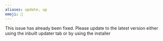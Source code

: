 ```yaml
---
aliases: update, up
emoji: 🔄
---
```


This issue has already been fixed. Please update to the latest version either using the inbuilt updater tab or by using the installer
